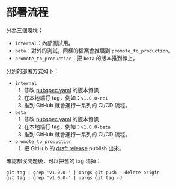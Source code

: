 # 部署流程

分為三個環境：

-   `internal`：內部測試用。
-   `beta`：對外的測試，同樣的檔案會推展到 `promote_to_production`。
-   `promote_to_production`：把 `beta` 的版本推到線上。

分別的部署方式如下：

-   `internal`
    1. 修改 [pubspec.yaml](https://github.com/evan361425/flutter-pos-system/blob/master/pubspec.yaml) 的版本資訊
    2. 在本地端打 tag，例如：`v1.0.0-rc1`
    3. 推到 GitHub 就會進行一系列的 CI/CD 流程。
-   `beta`
    1. 修改 [pubspec.yaml](https://github.com/evan361425/flutter-pos-system/blob/master/pubspec.yaml) 的版本資訊
    2. 在本地端打 tag，例如：`v1.0.0-beta`
    3. 推到 GitHub 就會進行一系列的 CI/CD 流程。
-   `promote_to_production`
    1. 把 GitHub 的 [draft release](https://github.com/evan361425/flutter-pos-system/releases) publish 出來。

確認都沒問題後，可以把舊的 tag 清掉：

```shell
git tag | grep 'v1.0.0-' | xargs git push --delete origin
git tag | grep 'v1.0.0-' | xargs git tag -d
```

